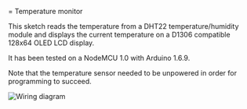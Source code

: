 = Temperature monitor

This sketch reads the temperature from a DHT22 temperature/humidity module and
displays the current temperature on a D1306 compatible 128x64 OLED LCD display.

It has been tested on a NodeMCU 1.0 with Arduino 1.6.9.

Note that the temperature sensor needed to be unpowered in order for
programming to succeed.

![Wiring diagram][diagram]

[diagram]: https://github.com/shenki/markdown-here/raw/master/oled_temp_monitor.png
